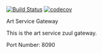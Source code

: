 [![Build Status](https://travis-ci.com/JamesCollerton/Art_Service_Gateway.svg?branch=master)](https://travis-ci.com/JamesCollerton/Art_Service_Gateway)
[![codecov](https://codecov.io/gh/JamesCollerton/Art_Service_Gateway/branch/master/graph/badge.svg)](https://codecov.io/gh/JamesCollerton/Art_Service_Gateway)

Art Service Gateway

This is the art service zuul gateway.

Port Number: 8090

